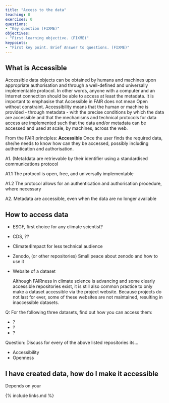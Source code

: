 ```yaml
---
title: "Access to the data"
teaching: 0
exercises: 0
questions:
- "Key question (FIXME)"
objectives:
- "First learning objective. (FIXME)"
keypoints:
- "First key point. Brief Answer to questions. (FIXME)"
---
```



## What is Accessible 

Accessible data objects can be obtained by humans and machines upon appropriate authorisation and through
a well-defined and universally implementable protocol. In other words, anyone with a computer and an Internet
connection should be able to access at least the metadata. It is important to emphasise that Accessible in
FAIR does not mean Open without constraint. Accessibility means that the human or machine is provided -
through metadata - with the precise conditions by which the data are accessible and that the mechanisms
and technical protocols for data access are implemented such that the data and/or metadata can be accessed
and used at scale, by machines, across the web.

From the FAIR principles:
**Accessible**
Once the user finds the required data, she/he needs to know how can they be accessed, possibly including authentication and authorisation.

A1. (Meta)data are retrievable by their identifier using a standardised communications protocol

A1.1 The protocol is open, free, and universally implementable

A1.2 The protocol allows for an authentication and authorisation procedure, where necessary

A2. Metadata are accessible, even when the data are no longer available


## How to access data


- ESGF, first choice for any climate scientist?

- CDS, ??

- Climate4Impact for less technical audience

- Zenodo, (or other repositories)
    Small peace about zenodo and how to use it

- Website of a dataset

    Although FAIRness in climate science is advancing and some clearly accessible repositories exist, it is still also common practice to only make a dataset accessible via the project website. Because projects do not last for ever, some of these websites are not maintained, resulting in inaccessible datasets.
    

Q:
For the following three datasets, find out how you can access them:
 - ?
 - ?
 - ?

Question:
Discuss for every of the above listed repositories its...
 - Accessibility
 - Openness


## I have created data, how do I make it accessible

Depends on your 

{% include links.md %}

